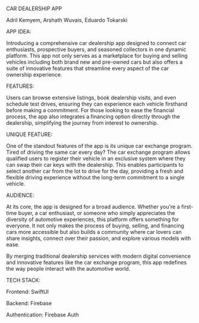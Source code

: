 CAR DEALERSHIP APP 

Adril Kemyem, Arshath Wuvais, Eduardo Tokarski 

 

APP IDEA: 

Introducing a comprehensive car dealership app designed to connect car enthusiasts, prospective buyers, and seasoned collectors in one dynamic platform. This app not only serves as a marketplace for buying and selling vehicles including both brand new and pre-owned cars but also offers a suite of innovative features that streamline every aspect of the car ownership experience. 

FEATURES: 

Users can browse extensive listings, book dealership visits, and even schedule test drives, ensuring they can experience each vehicle firsthand before making a commitment. For those looking to ease the financial process, the app also integrates a financing option directly through the dealership, simplifying the journey from interest to ownership. 

UNIQUE FEATURE: 

One of the standout features of the app is its unique car exchange program. Tired of driving the same car every day? The car exchange program allows qualified users to register their vehicle in an exclusive system where they can swap their car keys with the dealership. This enables participants to select another car from the lot to drive for the day, providing a fresh and flexible driving experience without the long-term commitment to a single vehicle. 

AUDIENCE: 

At its core, the app is designed for a broad audience. Whether you're a first-time buyer, a car enthusiast, or someone who simply appreciates the diversity of automotive experiences, this platform offers something for everyone. It not only makes the process of buying, selling, and financing cars more accessible but also builds a community where car lovers can share insights, connect over their passion, and explore various models with ease. 

 

By merging traditional dealership services with modern digital convenience and innovative features like the car exchange program, this app redefines the way people interact with the automotive world.  

TECH STACK: 

Frontend: SwiftUI  

Backend: Firebase 

Authentication: Firebase Auth 
